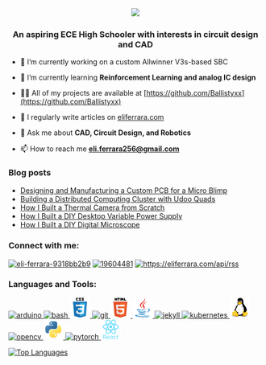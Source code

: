 <div align="center">
  <picture>
    <source media="(prefers-color-scheme: dark)" 
            srcset="https://readme-typing-svg.demolab.com?font=Fira+Code&size=36&duration=1500&pause=1000&color=FFFFFF&center=true&vCenter=true&repeat=false&width=600&height=60&lines=Hi+%F0%9F%91%8B%2C+I'm+Eli+Ferrara.">
    <source media="(prefers-color-scheme: light)" 
            srcset="https://readme-typing-svg.demolab.com?font=Fira+Code&size=36&duration=1500&pause=1000&color=111111&center=true&vCenter=true&repeat=false&width=600&height=60&lines=Hi+%F0%9F%91%8B%2C+I'm+Eli+Ferrara.">
    <img src="https://readme-typing-svg.demolab.com?font=Fira+Code&size=36&duration=1500&pause=1000&color=FFFFFF&center=true&vCenter=true&repeat=false&width=600&height=60&lines=Hi+%F0%9F%91%8B%2C+I'm+Eli+Ferrara." />
  </picture>
</div>


<h3 align="center">An aspiring ECE High Schooler with interests in circuit design and CAD</h3>

- 🔭 I’m currently working on a custom Allwinner V3s-based SBC

- 🌱 I’m currently learning **Reinforcement Learning and analog IC design**

- 👨‍💻 All of my projects are available at [https://github.com/Ballistyxx](https://github.com/Ballistyxx)

- 📝 I regularly write articles on [eliferrara.com](https://eliferrara.com)

- 💬 Ask me about **CAD, Circuit Design, and Robotics**

- 📫 How to reach me **eli.ferrara256@gmail.com**

### Blog posts
<!-- BLOG-POST-LIST:START -->
- [Designing and Manufacturing a Custom PCB for a Micro Blimp](https://eliferrara.com/blog/falcon-flight)
- [Building a Distributed Computing Cluster with Udoo Quads](https://eliferrara.com/blog/distributed-computing)
- [How I Built a Thermal Camera from Scratch](https://eliferrara.com/blog/thermal-camera)
- [How I Built a DIY Desktop Variable Power Supply](https://eliferrara.com/blog/desktop-power-supply)
- [How I Built a DIY Digital Microscope](https://eliferrara.com/blog/digital-microscope)
<!-- BLOG-POST-LIST:END -->

<h3 align="left">Connect with me:</h3>
<p align="left">
<a href="https://linkedin.com/in/eli-ferrara-9318bb2b9" target="blank"><img align="center" src="https://raw.githubusercontent.com/rahuldkjain/github-profile-readme-generator/master/src/images/icons/Social/linked-in-alt.svg" alt="eli-ferrara-9318bb2b9" height="30" width="40" /></a>
<a href="https://stackoverflow.com/users/19604481" target="blank"><img align="center" src="https://raw.githubusercontent.com/rahuldkjain/github-profile-readme-generator/master/src/images/icons/Social/stack-overflow.svg" alt="19604481" height="30" width="40" /></a>
<a href="https://eliferrara.com/api/rss" target="blank"><img align="center" src="https://raw.githubusercontent.com/rahuldkjain/github-profile-readme-generator/master/src/images/icons/Social/rss.svg" alt="https://eliferrara.com/api/rss" height="30" width="40" /></a>
</p>

<h3 align="left">Languages and Tools:</h3>
<p align="left"> <a href="https://www.arduino.cc/" target="_blank" rel="noreferrer"> <img src="https://cdn.worldvectorlogo.com/logos/arduino-1.svg" alt="arduino" width="40" height="40"/> </a> <a href="https://www.gnu.org/software/bash/" target="_blank" rel="noreferrer"> <img src="https://www.vectorlogo.zone/logos/gnu_bash/gnu_bash-icon.svg" alt="bash" width="40" height="40"/> </a> <a href="https://www.w3schools.com/css/" target="_blank" rel="noreferrer"> <img src="https://raw.githubusercontent.com/devicons/devicon/master/icons/css3/css3-original-wordmark.svg" alt="css3" width="40" height="40"/> </a> <a href="https://git-scm.com/" target="_blank" rel="noreferrer"> <img src="https://www.vectorlogo.zone/logos/git-scm/git-scm-icon.svg" alt="git" width="40" height="40"/> </a> <a href="https://www.w3.org/html/" target="_blank" rel="noreferrer"> <img src="https://raw.githubusercontent.com/devicons/devicon/master/icons/html5/html5-original-wordmark.svg" alt="html5" width="40" height="40"/> </a> <a href="https://www.java.com" target="_blank" rel="noreferrer"> <img src="https://raw.githubusercontent.com/devicons/devicon/master/icons/java/java-original.svg" alt="java" width="40" height="40"/> </a> <a href="https://jekyllrb.com/" target="_blank" rel="noreferrer"> <img src="https://www.vectorlogo.zone/logos/jekyllrb/jekyllrb-icon.svg" alt="jekyll" width="40" height="40"/> </a> <a href="https://kubernetes.io" target="_blank" rel="noreferrer"> <img src="https://www.vectorlogo.zone/logos/kubernetes/kubernetes-icon.svg" alt="kubernetes" width="40" height="40"/> </a> <a href="https://www.linux.org/" target="_blank" rel="noreferrer"> <img src="https://raw.githubusercontent.com/devicons/devicon/master/icons/linux/linux-original.svg" alt="linux" width="40" height="40"/> </a> <a href="https://opencv.org/" target="_blank" rel="noreferrer"> <img src="https://www.vectorlogo.zone/logos/opencv/opencv-icon.svg" alt="opencv" width="40" height="40"/> </a> <a href="https://www.python.org" target="_blank" rel="noreferrer"> <img src="https://raw.githubusercontent.com/devicons/devicon/master/icons/python/python-original.svg" alt="python" width="40" height="40"/> </a> <a href="https://pytorch.org/" target="_blank" rel="noreferrer"> <img src="https://www.vectorlogo.zone/logos/pytorch/pytorch-icon.svg" alt="pytorch" width="40" height="40"/> </a> <a href="https://reactjs.org/" target="_blank" rel="noreferrer"> <img src="https://raw.githubusercontent.com/devicons/devicon/master/icons/react/react-original-wordmark.svg" alt="react" width="40" height="40"/> </a> </p>


[![Top Languages](https://readme-stats-psi-taupe.vercel.app/api/top-langs/?username=Ballistyxx&layout=compact&theme=vision-friendly-dark)](https://github.com/anuraghazra/github-readme-stats)
